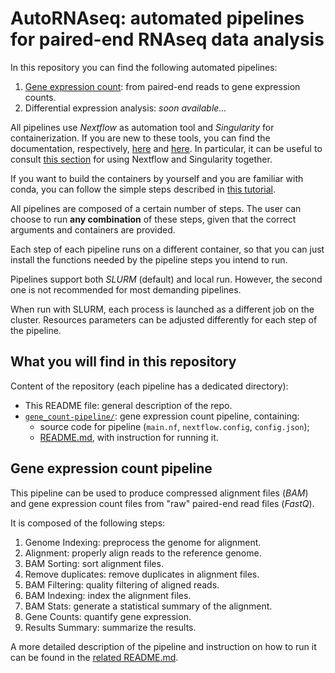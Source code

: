 # AutoRNAseq: automated pipelines for paired-end RNAseq data analysis

In this repository you can find the following automated pipelines:

1. [Gene expression count](./gene_count-pipeline): from paired-end reads to gene expression counts.
2. Differential expression analysis: *soon available...*

All pipelines use *Nextflow* as automation tool and *Singularity* for containerization.
If you are new to these tools, you can find the documentation, respectively, [here][nextflow]
and [here][singularity]. In particular, it can be useful to consult [this section][nextflow_and_singularity]
for using Nextflow and Singularity together.

If you want to build the containers by yourself and you are familiar with conda, you can follow
the simple steps described in [this tutorial][build_containers].

All pipelines are composed of a certain number of steps. The user can choose to run **any
combination** of these steps, given that the correct arguments and containers are provided.

Each step of each pipeline runs on a different container, so that you can just install the
functions needed by the pipeline steps you intend to run.

Pipelines support both *SLURM* (default) and local run. However, the second one is not recommended
for most demanding pipelines.

When run with SLURM, each process is launched as a different job on the cluster. Resources
parameters can be adjusted differently for each step of the pipeline.


## What you will find in this repository

Content of the repository (each pipeline has a dedicated directory):

- This README file: general description of the repo.
- [`gene_count-pipeline/`](./gene_count-pipeline/): gene expression count pipeline, containing:
  - source code for pipeline (`main.nf`, `nextflow.config`, `config.json`);
  - [README.md](./gene_count-pipeline/README.md), with instruction for running it.


## Gene expression count pipeline

This pipeline can be used to produce compressed alignment files (*BAM*) and gene expression count files
from "raw" paired-end read files (*FastQ*).

It is composed of the following steps:

1. Genome Indexing: preprocess the genome for alignment.
2. Alignment: properly align reads to the reference genome.
3. BAM Sorting: sort alignment files.
4. Remove duplicates: remove duplicates in alignment files.
5. BAM Filtering: quality filtering of aligned reads.
6. BAM Indexing: index the alignment files.
7. BAM Stats: generate a statistical summary of the alignment.
8. Gene Counts: quantify gene expression.
9. Results Summary: summarize the results.

A more detailed description of the pipeline and instruction on how to run it can be found in the
[related README.md](./gene_count-pipeline/README.md).







[nextflow]: https://www.nextflow.io/docs/latest/index.html
[singularity]: https://apptainer.org/user-docs/master/
[nextflow_and_singularity]: https://nextflow.io/docs/edge/container.html#singularity
[build_containers]: https://github.com/fburic/notes/blob/master/singularity_conda.md
